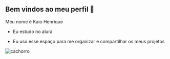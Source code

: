 ## Bem vindos ao meu perfil 👋

Meu nome é Kaio Henrique

- Eu estudo no alura 

- Eu uso esse espaço para me organizar e compartilhar os meus projetos

![cachorro](https://media1.tenor.com/m/aPgTU-Z9j1MAAAAd/funny-dogs-cute.gif)
